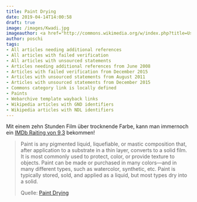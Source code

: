 ```yaml
---
title: Paint Drying
date: 2019-04-14T14:00:58
draft: true
image: /images/Kwadi.jpg
imageauthor: <a href="http://commons.wikimedia.org/w/index.php?title=User:Donald_martiny&amp;action=edit&amp;redlink=1" class="new" title="User:Donald martiny (page does not exist)">Donald martiny</a>
author: poschi
tags: 
- All articles needing additional references
- All articles with failed verification
- All articles with unsourced statements
- Articles needing additional references from June 2008
- Articles with failed verification from December 2015
- Articles with unsourced statements from August 2011
- Articles with unsourced statements from December 2015
- Commons category link is locally defined
- Paints
- Webarchive template wayback links
- Wikipedia articles with GND identifiers
- Wikipedia articles with NDL identifiers
---
```


Mit einem zehn Stunden Film über trocknende Farbe, kann man immernoch ein [IMDb
Raiting von 9,3](https://www.imdb.com/title/tt5375100/) bekommen!

> Paint is any pigmented liquid, liquefiable, or mastic composition that, after
> application to a substrate in a thin layer, converts to a solid film. It is
> most commonly used to protect, color, or provide texture to objects. Paint can
> be made or purchased in many colors—and in many different types, such as
> watercolor, synthetic, etc. Paint is typically stored, sold, and applied as a
> liquid, but most types dry into a solid.
>
> Quelle: [Paint Drying](https://en.wikipedia.org/wiki/Paint_Drying)
